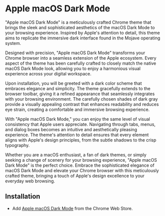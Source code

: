 # Apple macOS Dark Mode

"Apple macOS Dark Mode" is a meticulously crafted Chrome theme that brings the sleek and sophisticated aesthetics of the macOS Dark Mode to your browsing experience. Inspired by Apple's attention to detail, this theme aims to replicate the immersive dark interface found in the Mojave operating system.

Designed with precision, "Apple macOS Dark Mode" transforms your Chrome browser into a seamless extension of the Apple ecosystem. Every aspect of the theme has been carefully crafted to closely match the native macOS Dark Mode look, allowing you to enjoy a harmonious visual experience across your digital workspace.

Upon installation, you will be greeted with a dark color scheme that embraces elegance and simplicity. The theme gracefully extends to the browser toolbar, giving it a refined appearance that seamlessly integrates with your browsing environment. The carefully chosen shades of dark gray provide a visually appealing contrast that enhances readability and reduces eye strain, creating a comfortable and immersive browsing experience.

With "Apple macOS Dark Mode," you can enjoy the same level of visual consistency that Apple users appreciate. Navigating through tabs, menus, and dialog boxes becomes an intuitive and aesthetically pleasing experience. The theme's attention to detail ensures that every element aligns with Apple's design principles, from the subtle shadows to the crisp typography.

Whether you are a macOS enthusiast, a fan of dark themes, or simply seeking a change of scenery for your browsing experience, "Apple macOS Dark Mode" is the perfect choice. Embrace the sophisticated elegance of macOS Dark Mode and elevate your Chrome browser with this meticulously crafted theme, bringing a touch of Apple's design excellence to your everyday web browsing.

## Installation

* Add [Apple macOS Dark Mode](https://chrome.google.com/webstore/detail/apple-macos-dark-mode/menablioibojfoahbgdpbchjeigigmep) from the Chrome Web Store.
